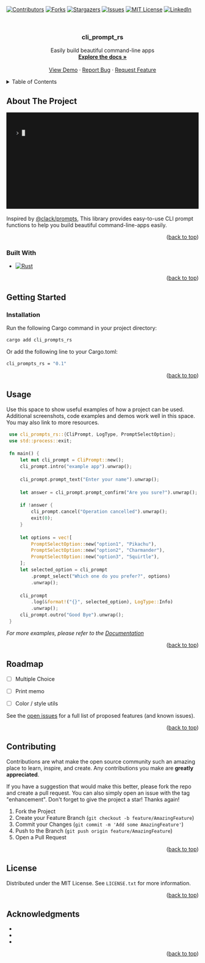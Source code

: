 <!-- Improved compatibility of back to top link: See: https://github.com/othneildrew/Best-README-Template/pull/73 -->
<a name="readme-top"></a>
<!--
*** Thanks for checking out the Best-README-Template. If you have a suggestion
*** that would make this better, please fork the repo and create a pull request
*** or simply open an issue with the tag "enhancement".
*** Don't forget to give the project a star!
*** Thanks again! Now go create something AMAZING! :D
-->



<!-- PROJECT SHIELDS -->
<!--
*** I'm using markdown "reference style" links for readability.
*** Reference links are enclosed in brackets [ ] instead of parentheses ( ).
*** See the bottom of this document for the declaration of the reference variables
*** for contributors-url, forks-url, etc. This is an optional, concise syntax you may use.
*** https://www.markdownguide.org/basic-syntax/#reference-style-links
-->
[![Contributors][contributors-shield]][contributors-url]
[![Forks][forks-shield]][forks-url]
[![Stargazers][stars-shield]][stars-url]
[![Issues][issues-shield]][issues-url]
[![MIT License][license-shield]][license-url]
[![LinkedIn][linkedin-shield]][linkedin-url]



<!-- PROJECT LOGO -->
<br />
<div align="center">
  <!-- <a href="https://github.com/probaku1234/cli_prompt_rs">
    <img src="images/logo.png" alt="Logo" width="80" height="80">
  </a> -->

<h3 align="center">cli_prompt_rs</h3>

  <p align="center">
    Easily build beautiful command-line apps
    <br />
    <a href="https://github.com/probaku1234/cli_prompt_rs"><strong>Explore the docs »</strong></a>
    <br />
    <br />
    <a href="https://github.com/probaku1234/cli_prompt_rs/blob/main/examples/example1.rs">View Demo</a>
    ·
    <a href="https://github.com/probaku1234/cli_prompt_rs/issues">Report Bug</a>
    ·
    <a href="https://github.com/probaku1234/cli_prompt_rs/issues">Request Feature</a>
  </p>
</div>



<!-- TABLE OF CONTENTS -->
<details>
  <summary>Table of Contents</summary>
  <ol>
    <li>
      <a href="#about-the-project">About The Project</a>
      <ul>
        <li><a href="#built-with">Built With</a></li>
      </ul>
    </li>
    <li>
      <a href="#getting-started">Getting Started</a>
      <ul>
        <!-- <li><a href="#prerequisites">Prerequisites</a></li> -->
        <li><a href="#installation">Installation</a></li>
      </ul>
    </li>
    <li><a href="#usage">Usage</a></li>
    <li><a href="#roadmap">Roadmap</a></li>
    <li><a href="#contributing">Contributing</a></li>
    <li><a href="#license">License</a></li>
    <!-- <li><a href="#contact">Contact</a></li> -->
    <li><a href="#acknowledgments">Acknowledgments</a></li>
  </ol>
</details>



<!-- ABOUT THE PROJECT -->
## About The Project

[![Product Name Screen Shot][product-screenshot]](https://github.com/probaku1234/cli_prompt_rs/blob/main/examples/example1.rs)

Inspired by [@clack/prompts](https://github.com/natemoo-re/clack),
This library provides easy-to-use CLI prompt functions to help you build beautiful command-line-apps easily.

<p align="right">(<a href="#readme-top">back to top</a>)</p>



### Built With

<!-- * [![Next][Next.js]][Next-url]
* [![React][React.js]][React-url]
* [![Vue][Vue.js]][Vue-url]
* [![Angular][Angular.io]][Angular-url]
* [![Svelte][Svelte.dev]][Svelte-url]
* [![Laravel][Laravel.com]][Laravel-url]
* [![Bootstrap][Bootstrap.com]][Bootstrap-url]
* [![JQuery][JQuery.com]][JQuery-url] -->
* [![Rust]][Rust-url]

<p align="right">(<a href="#readme-top">back to top</a>)</p>



<!-- GETTING STARTED -->
## Getting Started



<!-- ### Prerequisites

This is an example of how to list things you need to use the software and how to install them.
* npm
  ```sh
  npm install npm@latest -g
  ``` -->

### Installation

Run the following Cargo command in your project directory:
   ```sh
   cargo add cli_prompts_rs
   ```
Or add the following line to your Cargo.toml:
  ```sh
  cli_prompts_rs = "0.1"
  ```

<p align="right">(<a href="#readme-top">back to top</a>)</p>



<!-- USAGE EXAMPLES -->
## Usage

Use this space to show useful examples of how a project can be used. Additional screenshots, code examples and demos work well in this space. You may also link to more resources.

```rust
 use cli_prompts_rs::{CliPrompt, LogType, PromptSelectOption};
 use std::process::exit;

 fn main() {
     let mut cli_prompt = CliPrompt::new();
     cli_prompt.intro("example app").unwrap();

     cli_prompt.prompt_text("Enter your name").unwrap();

     let answer = cli_prompt.prompt_confirm("Are you sure?").unwrap();

     if !answer {
         cli_prompt.cancel("Operation cancelled").unwrap();
         exit(0);
     }

     let options = vec![
         PromptSelectOption::new("option1", "Pikachu"),
         PromptSelectOption::new("option2", "Charmander"),
         PromptSelectOption::new("option3", "Squirtle"),
     ];
     let selected_option = cli_prompt
         .prompt_select("Which one do you prefer?", options)
         .unwrap();

     cli_prompt
         .log(&format!("{}", selected_option), LogType::Info)
         .unwrap();
     cli_prompt.outro("Good Bye").unwrap();
 }
```

_For more examples, please refer to the [Documentation](https://example.com)_

<p align="right">(<a href="#readme-top">back to top</a>)</p>



<!-- ROADMAP -->
## Roadmap

- [ ] Multiple Choice
- [ ] Print memo
- [ ] Color / style utils


See the [open issues](https://github.com/probaku1234/cli_prompt_rs/issues) for a full list of proposed features (and known issues).

<p align="right">(<a href="#readme-top">back to top</a>)</p>



<!-- CONTRIBUTING -->
## Contributing

Contributions are what make the open source community such an amazing place to learn, inspire, and create. Any contributions you make are **greatly appreciated**.

If you have a suggestion that would make this better, please fork the repo and create a pull request. You can also simply open an issue with the tag "enhancement".
Don't forget to give the project a star! Thanks again!

1. Fork the Project
2. Create your Feature Branch (`git checkout -b feature/AmazingFeature`)
3. Commit your Changes (`git commit -m 'Add some AmazingFeature'`)
4. Push to the Branch (`git push origin feature/AmazingFeature`)
5. Open a Pull Request

<p align="right">(<a href="#readme-top">back to top</a>)</p>



<!-- LICENSE -->
## License

Distributed under the MIT License. See `LICENSE.txt` for more information.

<p align="right">(<a href="#readme-top">back to top</a>)</p>



<!-- CONTACT -->
<!-- ## Contact -->

<!-- Your Name - [@twitter_handle](https://twitter.com/twitter_handle) - fhzotxldj@gmail.com

Project Link: [https://github.com/probaku1234/cli_prompt_rs](https://github.com/probaku1234/cli_prompt_rs)

<p align="right">(<a href="#readme-top">back to top</a>)</p> -->



<!-- ACKNOWLEDGMENTS -->
## Acknowledgments

* []()
* []()
* []()

<p align="right">(<a href="#readme-top">back to top</a>)</p>



<!-- MARKDOWN LINKS & IMAGES -->
<!-- https://www.markdownguide.org/basic-syntax/#reference-style-links -->
[contributors-shield]: https://img.shields.io/github/contributors/probaku1234/cli_prompt_rs.svg?style=for-the-badge
[contributors-url]: https://github.com/probaku1234/cli_prompt_rs/graphs/contributors
[forks-shield]: https://img.shields.io/github/forks/probaku1234/cli_prompt_rs.svg?style=for-the-badge
[forks-url]: https://github.com/probaku1234/cli_prompt_rs/network/members
[stars-shield]: https://img.shields.io/github/stars/probaku1234/cli_prompt_rs.svg?style=for-the-badge
[stars-url]: https://github.com/probaku1234/cli_prompt_rs/stargazers
[issues-shield]: https://img.shields.io/github/issues/probaku1234/cli_prompt_rs.svg?style=for-the-badge
[issues-url]: https://github.com/probaku1234/cli_prompt_rs/issues
[license-shield]: https://img.shields.io/github/license/probaku1234/cli_prompt_rs.svg?style=for-the-badge
[license-url]: https://github.com/probaku1234/cli_prompt_rs/blob/master/LICENSE.txt
[linkedin-shield]: https://img.shields.io/badge/-LinkedIn-black.svg?style=for-the-badge&logo=linkedin&colorB=555
[linkedin-url]: https://linkedin.com/in/linkedin_username
[product-screenshot]: images/demo.gif
[Next.js]: https://img.shields.io/badge/next.js-000000?style=for-the-badge&logo=nextdotjs&logoColor=white
[Next-url]: https://nextjs.org/
[React.js]: https://img.shields.io/badge/React-20232A?style=for-the-badge&logo=react&logoColor=61DAFB
[React-url]: https://reactjs.org/
[Vue.js]: https://img.shields.io/badge/Vue.js-35495E?style=for-the-badge&logo=vuedotjs&logoColor=4FC08D
[Vue-url]: https://vuejs.org/
[Angular.io]: https://img.shields.io/badge/Angular-DD0031?style=for-the-badge&logo=angular&logoColor=white
[Angular-url]: https://angular.io/
[Svelte.dev]: https://img.shields.io/badge/Svelte-4A4A55?style=for-the-badge&logo=svelte&logoColor=FF3E00
[Svelte-url]: https://svelte.dev/
[Laravel.com]: https://img.shields.io/badge/Laravel-FF2D20?style=for-the-badge&logo=laravel&logoColor=white
[Laravel-url]: https://laravel.com
[Bootstrap.com]: https://img.shields.io/badge/Bootstrap-563D7C?style=for-the-badge&logo=bootstrap&logoColor=white
[Bootstrap-url]: https://getbootstrap.com
[JQuery.com]: https://img.shields.io/badge/jQuery-0769AD?style=for-the-badge&logo=jquery&logoColor=white
[JQuery-url]: https://jquery.com 
[Rust]: https://img.shields.io/badge/Rust-4A4A55?style=for-the-badge&logo=Rust&logoColor=black
[Rust-url]: https://www.rust-lang.org/